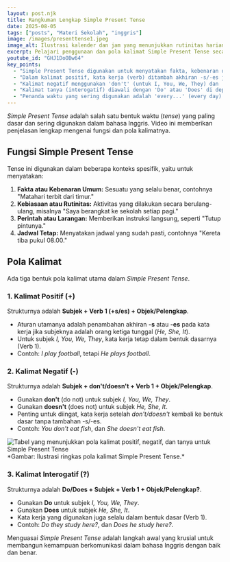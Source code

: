 ```yaml
---
layout: post.njk
title: Rangkuman Lengkap Simple Present Tense
date: 2025-08-05
tags: ["posts", "Materi Sekolah", "inggris"]
image: /images/presenttense1.jpeg
image_alt: Ilustrasi kalender dan jam yang menunjukkan rutinitas harian
excerpt: Pelajari penggunaan dan pola kalimat Simple Present Tense secara menyeluruh, mulai dari menyatakan fakta, rutinitas, hingga membentuk kalimat positif, negatif, dan interogatif dengan benar.
youtube_id: "GHJ1DoOBw64"
key_points:
  - "Simple Present Tense digunakan untuk menyatakan fakta, kebenaran umum, kebiasaan (rutinitas), dan jadwal tetap."
  - "Dalam kalimat positif, kata kerja (verb) ditambah akhiran -s/-es jika subjeknya He, She, atau It."
  - "Kalimat negatif menggunakan 'don't' (untuk I, You, We, They) dan 'doesn't' (untuk He, She, It) sebelum kata kerja."
  - "Kalimat tanya (interogatif) diawali dengan 'Do' atau 'Does' di depan subjek."
  - "Penanda waktu yang sering digunakan adalah 'every...' (every day) dan 'adverbs of frequency' (always, often, sometimes)."
---
```


*Simple Present Tense* adalah salah satu bentuk waktu (*tense*) yang paling dasar dan sering digunakan dalam bahasa Inggris. Video ini memberikan penjelasan lengkap mengenai fungsi dan pola kalimatnya.

## Fungsi Simple Present Tense

Tense ini digunakan dalam beberapa konteks spesifik, yaitu untuk menyatakan:
1.  **Fakta atau Kebenaran Umum:** Sesuatu yang selalu benar, contohnya "Matahari terbit dari timur."
2.  **Kebiasaan atau Rutinitas:** Aktivitas yang dilakukan secara berulang-ulang, misalnya "Saya berangkat ke sekolah setiap pagi."
3.  **Perintah atau Larangan:** Memberikan instruksi langsung, seperti "Tutup pintunya."
4.  **Jadwal Tetap:** Menyatakan jadwal yang sudah pasti, contohnya "Kereta tiba pukul 08.00."

## Pola Kalimat

Ada tiga bentuk pola kalimat utama dalam *Simple Present Tense*.

### 1. Kalimat Positif (+)
Strukturnya adalah **Subjek + Verb 1 (+s/es) + Objek/Pelengkap**.
* Aturan utamanya adalah penambahan akhiran **-s** atau **-es** pada kata kerja jika subjeknya adalah orang ketiga tunggal (*He, She, It*).
* Untuk subjek *I, You, We, They*, kata kerja tetap dalam bentuk dasarnya (Verb 1).
* Contoh: *I play football*, tetapi *He plays football*.

### 2. Kalimat Negatif (-)
Strukturnya adalah **Subjek + don't/doesn't + Verb 1 + Objek/Pelengkap**.
* Gunakan **don't** (do not) untuk subjek *I, You, We, They*.
* Gunakan **doesn't** (does not) untuk subjek *He, She, It*.
* Penting untuk diingat, kata kerja setelah *don't/doesn't* kembali ke bentuk dasar tanpa tambahan -s/-es.
* Contoh: *You don't eat fish*, dan *She doesn't eat fish*.

<img title="Pola Kalimat Simple Present Tense" alt="Tabel yang menunjukkan pola kalimat positif, negatif, dan tanya untuk Simple Present Tense" src="/images/presenttense2.jpeg">
*Gambar: Ilustrasi ringkas pola kalimat Simple Present Tense.*

### 3. Kalimat Interogatif (?)
Strukturnya adalah **Do/Does + Subjek + Verb 1 + Objek/Pelengkap?**.
* Gunakan **Do** untuk subjek *I, You, We, They*.
* Gunakan **Does** untuk subjek *He, She, It*.
* Kata kerja yang digunakan juga selalu dalam bentuk dasar (Verb 1).
* Contoh: *Do they study here?*, dan *Does he study here?*.

Menguasai *Simple Present Tense* adalah langkah awal yang krusial untuk membangun kemampuan berkomunikasi dalam bahasa Inggris dengan baik dan benar.